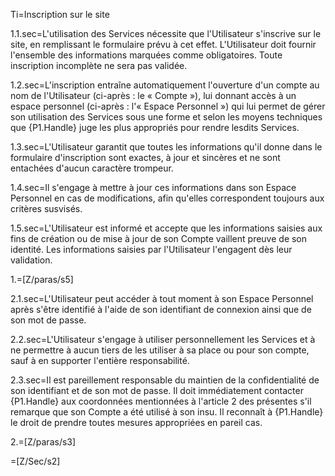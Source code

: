 
Ti=Inscription sur le site

1.1.sec=L'utilisation des Services nécessite que l'Utilisateur s'inscrive sur le site, en remplissant le formulaire prévu à cet effet. L'Utilisateur doit fournir l'ensemble des informations marquées comme obligatoires. Toute inscription incomplète ne sera pas validée.

1.2.sec=L'inscription entraîne automatiquement l'ouverture d'un compte au nom de l'Utilisateur (ci-après : le « Compte »), lui donnant accès à un espace personnel (ci-après : l'« Espace Personnel ») qui lui permet de gérer son utilisation des Services sous une forme et selon les moyens techniques que {P1.Handle} juge les plus appropriés pour rendre lesdits Services.

1.3.sec=L'Utilisateur garantit que toutes les informations qu'il donne dans le formulaire d'inscription sont exactes, à jour et sincères et ne sont entachées d'aucun caractère trompeur.

1.4.sec=Il s'engage à mettre à jour ces informations dans son Espace Personnel en cas de modifications, afin qu'elles correspondent toujours aux critères susvisés.

1.5.sec=L'Utilisateur est informé et accepte que les informations saisies aux fins de création ou de mise à jour de son Compte vaillent preuve de son identité. Les informations saisies par l'Utilisateur l'engagent dès leur validation.

1.=[Z/paras/s5]

2.1.sec=L'Utilisateur peut accéder à tout moment à son Espace Personnel après s'être identifié à l'aide de son identifiant de connexion ainsi que de son mot de passe.

2.2.sec=L'Utilisateur s'engage à utiliser personnellement les Services et à ne permettre à aucun tiers de les utiliser à sa place ou pour son compte, sauf à en supporter l'entière responsabilité.

2.3.sec=Il est pareillement responsable du maintien de la confidentialité de son identifiant et de son mot de passe. Il doit immédiatement contacter {P1.Handle} aux coordonnées mentionnées à l'article 2 des présentes s'il remarque que son Compte a été utilisé à son insu. Il reconnaît à {P1.Handle} le droit de prendre toutes mesures appropriées en pareil cas.

2.=[Z/paras/s3]

=[Z/Sec/s2]
